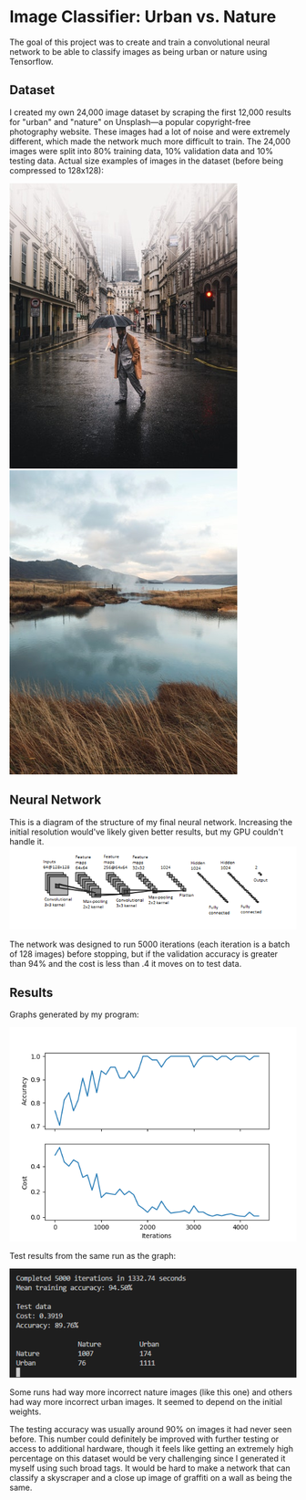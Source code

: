 
# Image Classifier: Urban vs. Nature

The goal of this project was to create and train a convolutional neural network to be able to classify images as being urban or nature using Tensorflow.

## Dataset

I created my own 24,000 image dataset by scraping the first 12,000 results for "urban" and "nature" on Unsplash—a popular copyright-free photography website. These images had a lot of noise and were extremely different, which made the network much more difficult to train. The 24,000 images were split into 80% training data, 10% validation data and 10% testing data.
Actual size examples of images in the dataset (before being compressed to 128x128):

![Urban](https://raw.githubusercontent.com/kcorman0/nn-object-classifier/master/images/urban_example.png)
![Nature](https://raw.githubusercontent.com/kcorman0/nn-object-classifier/master/images/nature_example.png)

## Neural Network

This is a diagram of the structure of my final neural network. Increasing the initial resolution would've likely given better results, but my GPU couldn't handle it.
![](https://raw.githubusercontent.com/kcorman0/nn-object-classifier/master/images/nn-diagram.png)

The network was designed to run 5000 iterations (each iteration is a batch of 128 images) before stopping, but if the validation accuracy is greater than 94% and the cost is less than .4 it moves on to test data.
## Results

Graphs generated by my program:

![](https://raw.githubusercontent.com/kcorman0/nn-object-classifier/master/images/results-graph.png)

Test results from the same run as the graph:

![](https://raw.githubusercontent.com/kcorman0/nn-object-classifier/master/images/results.png)

Some runs had way more incorrect nature images (like this one) and others had way more incorrect urban images. It seemed to depend on the initial weights.

The testing accuracy was usually around 90% on images it had never seen before. This number could definitely be improved with further testing or access to additional hardware, though it feels like getting an extremely high percentage on this dataset would be very challenging since I generated it myself using such broad tags. It would be hard to make a network that can classify a skyscraper and a close up image of graffiti on a wall as being the same.
